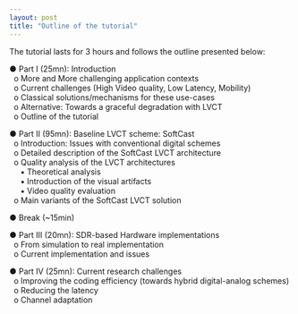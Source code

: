 ```yaml
---
layout: post
title: "Outline of the tutorial"
---
```


The tutorial lasts for 3 hours and follows the outline presented below:

● Part I (25mn): Introduction <br>
&nbsp; o More and More challenging application contexts <br>
&nbsp; o Current challenges (High Video quality, Low Latency, Mobility) <br>
&nbsp; o Classical solutions/mechanisms for these use-cases <br>
&nbsp; o Alternative: Towards a graceful degradation with LVCT <br>
&nbsp; o Outline of the tutorial 

● Part II (95mn): Baseline LVCT scheme: SoftCast <br>
&nbsp; o Introduction: Issues with conventional digital schemes <br>
&nbsp; o Detailed description of the SoftCast LVCT architecture <br>
&nbsp; o Quality analysis of the LVCT architectures <br>
&nbsp;&nbsp;&nbsp;&nbsp;   ▪ Theoretical analysis <br>
&nbsp;&nbsp;&nbsp;&nbsp;   ▪ Introduction of the visual artifacts <br>
&nbsp;&nbsp;&nbsp;&nbsp;   ▪ Video quality evaluation <br>
&nbsp; o Main variants of the SoftCast LVCT solution

● Break (~15min)

● Part III (20mn): SDR-based Hardware implementations <br>
&nbsp; o From simulation to real implementation <br>
&nbsp; o Current implementation and issues

● Part IV (25mn): Current research challenges <br>
&nbsp; o Improving the coding efficiency (towards hybrid digital-analog schemes) <br>
&nbsp; o Reducing the latency <br>
&nbsp; o Channel adaptation 
